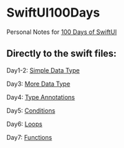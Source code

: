 # SwiftUI100Days
Personal Notes for [100 Days of SwiftUI](https://www.hackingwithswift.com/100/swiftui)

## Directly to the swift files:

Day1-2: [Simple Data Type](/Day1-2_SimpleDataType.playground/Contents.swift)

Day3: [More Data Type](/Day3_MoreDataType.playground/Contents.swift)

Day4: [Type Annotations](/Day4_TypeAnnotations.playground/Contents.swift)

Day5: [Conditions](/Day5_Conditions.playground/Contents.swift)

Day6: [Loops](/Day6_Loops.playground/Contents.swift)

Day7: [Functions](/Day7_Functions.playground/Contents.swift)